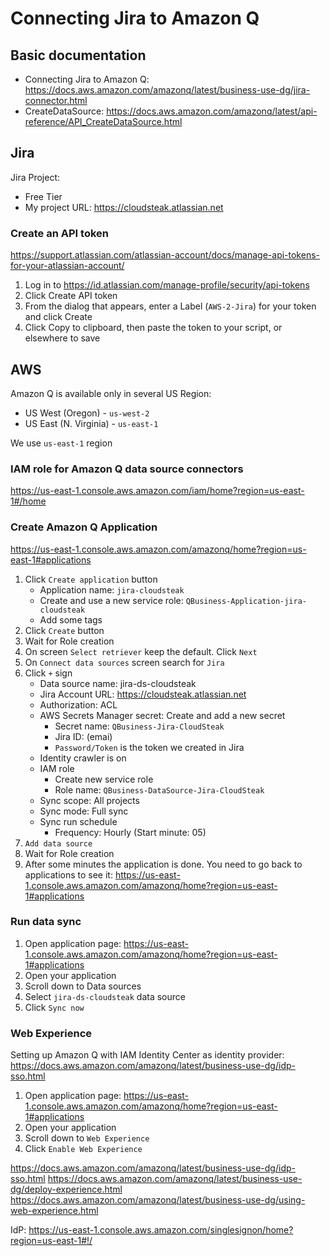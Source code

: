 # Connecting Jira to Amazon Q

## Basic documentation

- Connecting Jira to Amazon Q: https://docs.aws.amazon.com/amazonq/latest/business-use-dg/jira-connector.html
- CreateDataSource: https://docs.aws.amazon.com/amazonq/latest/api-reference/API_CreateDataSource.html

## Jira

Jira Project:
- Free Tier
- My project URL: https://cloudsteak.atlassian.net

### Create an API token

https://support.atlassian.com/atlassian-account/docs/manage-api-tokens-for-your-atlassian-account/

1. Log in to  https://id.atlassian.com/manage-profile/security/api-tokens
2. Click  Create API token
3. From the dialog that appears, enter a Label (`AWS-2-Jira`) for your token and click  Create
4. Click  Copy to clipboard, then paste the token to your script, or elsewhere to save


## AWS

Amazon Q is available only in several US Region:
- US West (Oregon) - `us-west-2`
- US East (N. Virginia) - `us-east-1`

We use `us-east-1` region

### IAM role for Amazon Q data source connectors

https://us-east-1.console.aws.amazon.com/iam/home?region=us-east-1#/home

### Create Amazon Q Application

https://us-east-1.console.aws.amazon.com/amazonq/home?region=us-east-1#applications

1. Click `Create application` button
    - Application name: `jira-cloudsteak`
    - Create and use a new service role: `QBusiness-Application-jira-cloudsteak`
    - Add some tags
2. Click `Create` button
3. Wait for Role creation
4. On screen `Select retriever` keep the default. Click `Next`
5. On `Connect data sources` screen search for `Jira`
6. Click `+` sign
    - Data source name: jira-ds-cloudsteak
    - Jira Account URL: https://cloudsteak.atlassian.net
    - Authorization: ACL
    - AWS Secrets Manager secret: Create and add a new secret
        - Secret name: `QBusiness-Jira-CloudSteak`
        - Jira ID: (emai)
        - `Password/Token` is the token we created in Jira
    - Identity crawler is on
    - IAM role
        - Create new service role
        - Role name: `QBusiness-DataSource-Jira-CloudSteak`
    - Sync scope: All projects
    - Sync mode: Full sync
    - Sync run schedule
        - Frequency: Hourly (Start minute: 05)  
7. `Add data source`
8. Wait for Role creation
9. After some minutes the application is done. You need to go back to applications to see it: https://us-east-1.console.aws.amazon.com/amazonq/home?region=us-east-1#applications

### Run data sync

1. Open application page: https://us-east-1.console.aws.amazon.com/amazonq/home?region=us-east-1#applications
2. Open your application
3. Scroll down to Data sources
4. Select `jira-ds-cloudsteak` data source
5. Click `Sync now`



### Web Experience

Setting up Amazon Q with IAM Identity Center as identity provider: https://docs.aws.amazon.com/amazonq/latest/business-use-dg/idp-sso.html

1. Open application page: https://us-east-1.console.aws.amazon.com/amazonq/home?region=us-east-1#applications
2. Open your application
3. Scroll down to `Web Experience`
4. Click `Enable Web Experience`



https://docs.aws.amazon.com/amazonq/latest/business-use-dg/idp-sso.html
https://docs.aws.amazon.com/amazonq/latest/business-use-dg/deploy-experience.html
https://docs.aws.amazon.com/amazonq/latest/business-use-dg/using-web-experience.html


IdP: https://us-east-1.console.aws.amazon.com/singlesignon/home?region=us-east-1#!/
